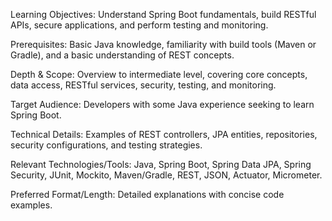Learning Objectives: Understand Spring Boot fundamentals, build RESTful APIs, secure applications, and perform testing and monitoring.

Prerequisites: Basic Java knowledge, familiarity with build tools (Maven or Gradle), and a basic understanding of REST concepts.

Depth & Scope: Overview to intermediate level, covering core concepts, data access, RESTful services, security, testing, and monitoring.

Target Audience: Developers with some Java experience seeking to learn Spring Boot.

Technical Details: Examples of REST controllers, JPA entities, repositories, security configurations, and testing strategies.

Relevant Technologies/Tools: Java, Spring Boot, Spring Data JPA, Spring Security, JUnit, Mockito, Maven/Gradle, REST, JSON, Actuator, Micrometer.

Preferred Format/Length: Detailed explanations with concise code examples.
